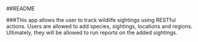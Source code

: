##README

###This app allows the user to track wildlife sightings using RESTful actions. Users are allowed to add species, sightings, locations and regions. Ultimately, they will be allowed to run reports on the added sightings.
